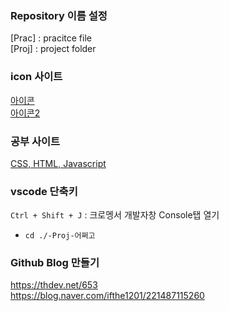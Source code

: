 ### Repository 이름 설정  
[Prac] : pracitce file  
[Proj] : project folder

### icon 사이트  
[아이콘](https://bite-sized-learning.tistory.com/145)  
[아이콘2](https://material.io/resources/icons/?style=baseline)  

### 공부 사이트  
[CSS, HTML, Javascript](https://ofcourse.kr/)  

### vscode 단축키  
`Ctrl + Shift + J` : 크로멩서 개발자창 Console탭 열기  
- `cd ./-Proj-어쩌고`  

### Github Blog 만들기  
https://thdev.net/653  
https://blog.naver.com/ifthe1201/221487115260  
